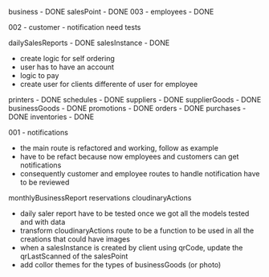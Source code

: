 business - DONE
salesPoint - DONE
003 - employees - DONE


002 - customer - notification need tests


dailySalesReports - DONE
salesInstance - DONE
- create logic for self ordering
- user has to have an account
- logic to pay
- create user for clients differente of user for employee



printers - DONE
schedules - DONE
suppliers - DONE
supplierGoods - DONE
businessGoods - DONE
promotions - DONE
orders - DONE
purchases - DONE
inventories - DONE




001 - notifications
- the main route is refactored and working, follow as example
- have to be refact because now employees and customers can get notifications
- consequently customer and employee routes to handle notification have to be reviewed




monthlyBusinessReport
reservations
cloudinaryActions

- daily saler report have to be tested once we got all the models tested and with data
- transform cloudinaryActions route to be a function to be used in all the creations that could have images
- when a salesInstance is created by client using qrCode, update the qrLastScanned of the salesPoint
- add collor themes for the types of businessGoods (or photo)